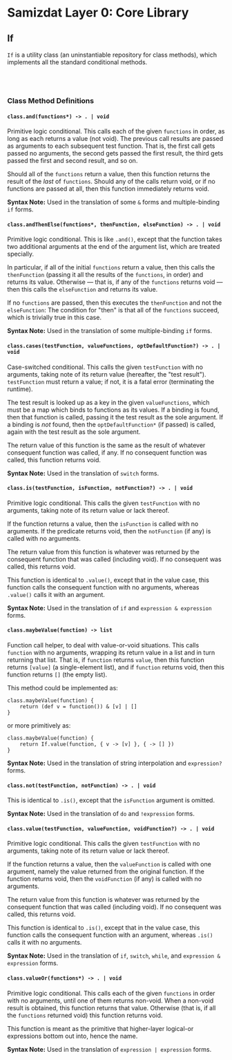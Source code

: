 Samizdat Layer 0: Core Library
==============================

If
--

`If` is a utility class (an uninstantiable repository for class methods),
which implements all the standard conditional methods.


<br><br>
### Class Method Definitions

#### `class.and(functions*) -> . | void`

Primitive logic conditional. This calls each of the given `functions`
in order, as long as each returns a value (not void). The previous call
results are passed as arguments to each subsequent test function. That is,
the first call gets passed no arguments, the second gets passed the first
result, the third gets passed the first and second result, and so on.

Should all of the `functions` return a value, then this function returns
the result of the *last* of `functions`. Should any of the calls return
void, or if no functions are passed at all, then this function immediately
returns void.

**Syntax Note:** Used in the translation of some `&` forms and
multiple-binding `if` forms.

#### `class.andThenElse(functions*, thenFunction, elseFunction) -> . | void`

Primitive logic conditional. This is like `.and()`, except that the
function takes two additional arguments at the end of the argument list,
which are treated specially.

In particular, if all of the initial `functions` return a value, then this
calls the `thenFunction` (passing it all the results of the `functions`,
in order) and returns its value. Otherwise &mdash; that is, if any of the
`functions` returns void &mdash; then this calls the `elseFunction` and
returns its value.

If no `functions` are passed, then this executes the `thenFunction` and
not the `elseFunction`: The condition for "then" is that all of the
`functions` succeed, which is trivially true in this case.

**Syntax Note:** Used in the translation of some multiple-binding `if` forms.

#### `class.cases(testFunction, valueFunctions, optDefaultFunction?) -> . | void`

Case-switched conditional. This calls the given `testFunction` with
no arguments, taking note of its return value (hereafter, the "test result").
`testFunction` must return a value; if not, it is a fatal error (terminating
the runtime).

The test result is looked up as a key in the given `valueFunctions`, which
must be a map which binds to functions as its values. If a binding is found,
then that function is called, passing it the test result as the sole argument.
If a binding is *not* found, then the `optDefaultFunction*` (if passed) is
called, again with the test result as the sole argument.

The return value of this function is the same as the result of whatever
consequent function was called, if any. If no consequent function was called,
this function returns void.

**Syntax Note:** Used in the translation of `switch` forms.

#### `class.is(testFunction, isFunction, notFunction?) -> . | void`

Primitive logic conditional. This calls the given `testFunction` with no
arguments, taking note of its return value or lack thereof.

If the function returns a value, then the `isFunction` is called
with no arguments. If the predicate returns void, then the
`notFunction` (if any) is called with no arguments.

The return value from this function is whatever was returned by the
consequent function that was called (including void). If no consequent
was called, this returns void.

This function is identical to `.value()`, except that in the value case,
this function calls the consequent function with no arguments, whereas
`.value()` calls it with an argument.

**Syntax Note:** Used in the translation of `if` and `expression & expression`
forms.

#### `class.maybeValue(function) -> list`

Function call helper, to deal with value-or-void situations. This calls
`function` with no arguments, wrapping its return value in a list and in
turn returning that list. That is, if `function` returns `value`, then this
function returns `[value]` (a single-element list), and if `function` returns
void, then this function returns `[]` (the empty list).

This method could be implemented as:

```
class.maybeValue(function) {
    return (def v = function()) & [v] | []
}
```

or more primitively as:

```
class.maybeValue(function) {
    return If.value(function, { v -> [v] }, { -> [] })
}
```

**Syntax Note:** Used in the translation of string interpolation and
`expression?` forms.

#### `class.not(testFunction, notFunction) -> . | void`

This is identical to `.is()`, except that the `isFunction` argument is
omitted.

**Syntax Note:** Used in the translation of `do` and `!expression` forms.

#### `class.value(testFunction, valueFunction, voidFunction?) -> . | void`

Primitive logic conditional. This calls the given `testFunction` with no
arguments, taking note of its return value or lack thereof.

If the function returns a value, then the `valueFunction` is called
with one argument, namely the value returned from the original
function. If the function returns void, then the `voidFunction` (if
any) is called with no arguments.

The return value from this function is whatever was returned by the
consequent function that was called (including void). If no consequent
was called, this returns void.

This function is identical to `.is()`, except that in the value case,
this function calls the consequent function with an argument, whereas
`.is()` calls it with no arguments.

**Syntax Note:** Used in the translation of `if`, `switch`, `while`, and
`expression & expression` forms.

#### `class.valueOr(functions*) -> . | void`

Primitive logic conditional. This calls each of the given `functions` in
order with no arguments, until one of them returns non-void. When a non-void
result is obtained, this function returns that value. Otherwise (that is,
if all the `functions` returned void) this function returns void.

This function is meant as the primitive that higher-layer logical-or
expressions bottom out into, hence the name.

**Syntax Note:** Used in the translation of `expression | expression` forms.

